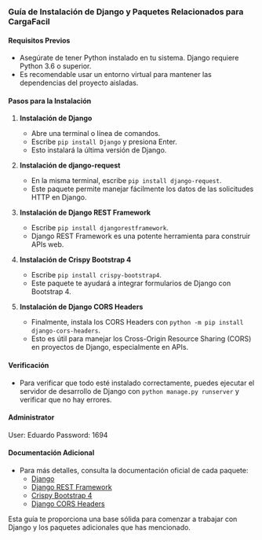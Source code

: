 ### Guía de Instalación de Django y Paquetes Relacionados para CargaFacil

#### Requisitos Previos
- Asegúrate de tener Python instalado en tu sistema. Django requiere Python 3.6 o superior.
- Es recomendable usar un entorno virtual para mantener las dependencias del proyecto aisladas.

#### Pasos para la Instalación

1. **Instalación de Django**
   - Abre una terminal o línea de comandos.
   - Escribe `pip install Django` y presiona Enter.
   - Esto instalará la última versión de Django.

2. **Instalación de django-request**
   - En la misma terminal, escribe `pip install django-request`.
   - Este paquete permite manejar fácilmente los datos de las solicitudes HTTP en Django.

3. **Instalación de Django REST Framework**
   - Escribe `pip install djangorestframework`.
   - Django REST Framework es una potente herramienta para construir APIs web.

4. **Instalación de Crispy Bootstrap 4**
   - Escribe `pip install crispy-bootstrap4`.
   - Este paquete te ayudará a integrar formularios de Django con Bootstrap 4.

5. **Instalación de Django CORS Headers**
   - Finalmente, instala los CORS Headers con `python -m pip install django-cors-headers`.
   - Esto es útil para manejar los Cross-Origin Resource Sharing (CORS) en proyectos de Django, especialmente en APIs.

#### Verificación

- Para verificar que todo esté instalado correctamente, puedes ejecutar el servidor de desarrollo de Django con `python manage.py runserver` y verificar que no hay errores.

#### Administrator
User: Eduardo
Password: 1694

#### Documentación Adicional

- Para más detalles, consulta la documentación oficial de cada paquete:
  - [Django](https://www.djangoproject.com/)
  - [Django REST Framework](https://www.django-rest-framework.org/)
  - [Crispy Bootstrap 4](https://django-crispy-forms.readthedocs.io/en/latest/install.html#bootstrap4-install)
  - [Django CORS Headers](https://github.com/adamchainz/django-cors-headers)

Esta guía te proporciona una base sólida para comenzar a trabajar con Django y los paquetes adicionales que has mencionado.

